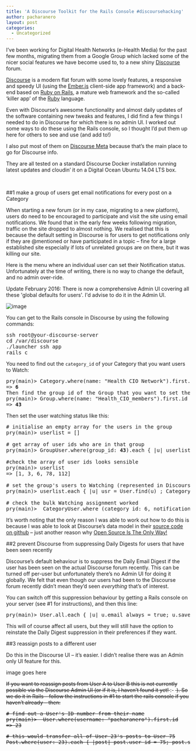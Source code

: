 ```yaml
---
title: 'A Discourse Toolkit for the Rails Console #discoursehacking'
author: pacharanero
layout: post
categories:
  - Uncategorized
---
```

I&#8217;ve been working for Digital Health Networks (e-Health Media) for the past few months, migrating them from a Google Group which lacked some of the nicer social features we have become used to, to a new shiny <a title="http://www.discourse.org/" href="http://www.discourse.org/">Discourse</a> forum.

<a title="http://www.discourse.org/" href="http://www.discourse.org/">Discourse</a> is a modern flat forum with some lovely features, a responsive and speedy UI (using the <a title="http://emberjs.com/" href="http://emberjs.com/">Ember.js</a> client-side app framework) and a back-end based on <a title="http://rubyonrails.org/" href="http://rubyonrails.org">Ruby on Rails</a>, a mature web framework and the so-called &#8216;killer app&#8217; of the <a title="https://www.ruby-lang.org/en/" href="https://www.ruby-lang.org/en/">Ruby</a> language.

Even with Discourse&#8217;s awesome functionality and almost daily updates of the software containing new tweaks and features, I did find a few things I needed to do in Discourse for which there is no admin UI. I worked out some ways to do these using the Rails console, so I thought I&#8217;d put them up here for others to see and use (and add to!)

I also put most of them on <a title="https://meta.discourse.org/" href="https://meta.discourse.org/">Discourse Meta</a> because that&#8217;s the main place to go for Discourse info.

They are all tested on a standard Discourse Docker installation running latest updates and cloudin&#8217; it on a Digital Ocean Ubuntu 14.04 LTS box.

&nbsp;

##1 make a group of users get email notifications for every post on a Category

When starting a new forum (or in my case, migrating to a new platform), users do need to be encouraged to participate and visit the site using email notifications. We found that in the early few weeks following migration, traffic on the site dropped to almost nothing. We realised that this is because the default setting in Discourse is for users to get notifications only if they are @mentioned or have participated in a topic &#8211; fine for a large established site especially if lots of unrelated groups are on there, but it was killing our site.

Here is the menu where an individual user can set their Notification status. Unfortunately at the time of writing, there is no way to change the default, and no admin over-ride.

Update February 2016: There is now a comprehensive Admin UI covering all these 'global defaults for users'. I'd advise to do it in the Admin UI.

![image]({{site-url}}/img/2015/03/Selection_025.png)

You can get to the Rails console in Discourse by using the following commands:

<pre>ssh root@your-discourse-server
cd /var/discourse
./launcher ssh app
rails c</pre>

You need to find out the `category_id` of your Category that you want users to Watch:

<pre>pry(main)&gt; Category.where(name: "Health CIO Network").first.id
=&gt; <strong>6</strong>
Then find the group id of the Group that you want to set the watching status of:
pry(main)&gt; Group.where(name: "Health_CIO_members").first.id
=&gt; <strong>43</strong></pre>

Then set the user watching status like this:

<pre># initialise an empty array for the users in the group
pry(main)&gt; userlist = []

# get array of user ids who are in that group
pry(main)&gt; GroupUser.where(group_id: <strong>43</strong>).each { |u| userlist &lt;&lt; u.user_id }

#check the array of user ids looks sensible      
pry(main)&gt; userlist
=&gt; [1, 3, 6, 78, 112]

# set the group's users to Watching (represented in Discourse by integer 3) the category_id 6
pry(main)&gt; userlist.each { |u| usr = User.find(u) ; CategoryUser.set_notification_level_for_category( usr, 3, 6); usr.save! }  

# check the bulk Watching assignment worked      
pry(main)&gt;  CategoryUser.where (category_id: 6, notification_level: 3)</pre>

It&#8217;s worth noting that the only reason I was able to work out how to do this is because I was able to look at Discourse&#8217;s data model in their <a title="https://github.com/discourse/discourse/tree/master/app/models" href="https://github.com/discourse/discourse/tree/master/app/models" >source code on github</a> &#8211; just another reason why <a title="https://github.com/discourse/discourse/tree/master/app/models" href="https://github.com/discourse/discourse/tree/master/app/models" >Open Source Is The Only Way!</a>

##2 prevent Discourse from suppressing Daily Digests for users that have been seen recently

Discourse&#8217;s default behaviour is to suppress the Daily Email Digest if the user has been seen on the actual Discourse forum recently. This can be turned off per-user but unfortunately there&#8217;s no Admin UI for doing it globally. We felt that even though our users had been to the Discourse forum recently didn&#8217;t mean they&#8217;d seen *everything* that&#8217;s of interest.

You can switch off this suppression behaviour by getting a Rails console on your server (see #1 for instructions), and then this line:

<pre>pry(main)&gt; User.all.each { |u| u.email_always = true; u.save }</pre>

This will of course affect all users, but they will still have the option to reinstate the Daily Digest suppression in their preferences if they want.

##3 reassign posts to a different user

Do this in the Discourse UI &#8211; it&#8217;s easier. I didn&#8217;t realise there was an Admin only UI feature for this.

image goes here

<del>If you want to reassign posts from User A to User B this is not currently possible via the Discourse Admin UI (or if it is, I haven&#8217;t found it yet! <img src="http://www.bawmedical.co.uk/wp-includes/images/smilies/simple-smile.png" alt=":-)" class="wp-smiley" style="height: 1em; max-height: 1em;" /> ). So we do it in Rails &#8211; follow the instructions in #1 to start the rails console if you haven&#8217;t already &#8211; then:</del>

<pre><del># find out a User's ID number from their name
pry(main)&gt;  User.where(username: "pacharanero").first.id
=&gt; 23</del></pre>

<pre><del># this would transfer all of User 23's posts to User 75
Post.where(user: 23).each { |post| post.user_id = 75; post.save }</del></pre>

 [1]: http://www.bawmedical.co.uk/wp-content/uploads/2015/03/Selection_025.png
 [2]: http://www.bawmedical.co.uk/wp-content/uploads/2015/03/Selection_0281.png
